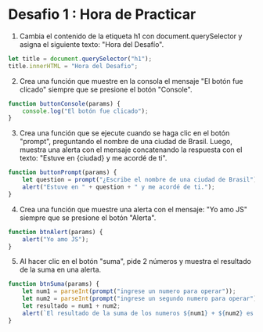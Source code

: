 <h1>Desafio 1 : Hora de Practicar</h1>

1. Cambia el contenido de la etiqueta h1 con document.querySelector y asigna el siguiente texto: "Hora del Desafío".

```javascript
let title = document.querySelector("h1");
title.innerHTML = "Hora del Desafio";
```

2. Crea una función que muestre en la consola el mensaje "El botón fue clicado" siempre que se presione el botón "Console".

```javascript
function buttonConsole(params) {
    console.log("El botón fue clicado");
}
```

3. Crea una función que se ejecute cuando se haga clic en el botón "prompt", preguntando el nombre de una ciudad de Brasil. Luego, muestra una alerta con el mensaje concatenando la respuesta con el texto: "Estuve en {ciudad} y me acordé de ti".

```javascript
function buttonPrompt(params) {
    let question = prompt("¿Escribe el nombre de una ciudad de Brasil");
    alert("Estuve en " + question + " y me acordé de ti.");
}
```

4. Crea una función que muestre una alerta con el mensaje: "Yo amo JS" siempre que se presione el botón "Alerta".

```javascript
function btnAlert(params) {
    alert("Yo amo JS");
}
```

5. Al hacer clic en el botón "suma", pide 2 números y muestra el resultado de la suma en una alerta.

```javascript
function btnSuma(params) {
    let num1 = parseInt(prompt("ingrese un numero para operar"));
    let num2 = parseInt(prompt("ingrese un segundo numero para operar"));
    let resultado = num1 + num2;
    alert(`El resultado de la suma de los numeros ${num1} + ${num2} es ${resultado}`);
}
```